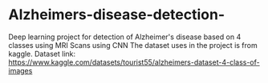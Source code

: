 # Alzheimers-disease-detection-
Deep learning project for detection of Alzheimer's disease based on 4 classes using MRI Scans using CNN
The dataset uses in the project is from kaggle.
Dataset link: https://www.kaggle.com/datasets/tourist55/alzheimers-dataset-4-class-of-images
